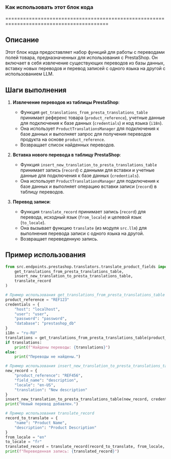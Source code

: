 ### Как использовать этот блок кода
=========================================================================================

Описание
-------------------------
Этот блок кода предоставляет набор функций для работы с переводами полей товара, предназначенных для использования с PrestaShop. Он включает в себя извлечение существующих переводов из базы данных, вставку новых переводов и перевод записей с одного языка на другой с использованием LLM.

Шаги выполнения
-------------------------
1. **Извлечение переводов из таблицы PrestaShop**:
   - Функция `get_translations_from_presta_translations_table` принимает референс товара (`product_reference`), учетные данные для подключения к базе данных (`credentials`) и код языка (`i18n`).
   - Она использует `ProductTranslationsManager` для подключения к базе данных и выполняет запрос для получения переводов продукта на основе `product_reference`.
   - Возвращает список найденных переводов.

2. **Вставка нового перевода в таблицу PrestaShop**:
   - Функция `insert_new_translation_to_presta_translations_table` принимает запись (`record`) с данными для вставки и учетные данные для подключения к базе данных (`credentials`).
   - Она использует `ProductTranslationsManager` для подключения к базе данных и выполняет операцию вставки записи (`record`) в таблицу переводов.

3. **Перевод записи**:
   - Функция `translate_record` принимает запись (`record`) для перевода, исходный язык (`from_locale`) и целевой язык (`to_locale`).
   - Она вызывает функцию `translate` (из модуля `src.llm`) для выполнения перевода записи с одного языка на другой.
   - Возвращает переведенную запись.

Пример использования
-------------------------

```python
from src.endpoints.prestashop.translators.translate_product_fields import (
    get_translations_from_presta_translations_table,
    insert_new_translation_to_presta_translations_table,
    translate_record
)

# Пример использования get_translations_from_presta_translations_table
product_reference = "REF123"
credentials = {
    "host": "localhost",
    "user": "user",
    "password": "password",
    "database": "prestashop_db"
}
i18n = "ru-RU"
translations = get_translations_from_presta_translations_table(product_reference, credentials, i18n)
if translations:
    print(f"Найдены переводы: {translations}")
else:
    print("Переводы не найдены.")

# Пример использования insert_new_translation_to_presta_translations_table
new_record = {
    "product_reference": "REF456",
    "field_name": "description",
    "locale": "en-US",
    "translation": "New description"
}
insert_new_translation_to_presta_translations_table(new_record, credentials)
print("Новый перевод добавлен.")

# Пример использования translate_record
record_to_translate = {
    "name": "Product Name",
    "description": "Product Description"
}
from_locale = "en"
to_locale = "fr"
translated_record = translate_record(record_to_translate, from_locale, to_locale)
print(f"Переведенная запись: {translated_record}")